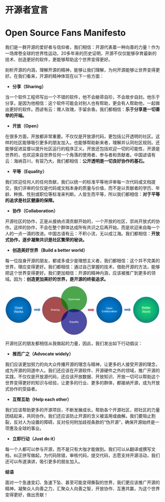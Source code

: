 # 开源者宣言
# Open Source Fans Manifesto

我们是一群开源的爱好者与信仰者，我们相信：开源代表着一种向善的力量！作为一场席卷全球的世界性运动，20多年来的历史证明，开源不仅仅能够孕育最新的技术、创造更好的软件，更能够帮助这个世界变得更好。

剖析开源的内涵，理解开源的精神，能够让我们理解，为何开源能够让世界变得更好。在我们看来，开源的精神体现在以下一些方面：

* **分享（Sharing）**

当一个软件工程师写出一个不错的软件，他不会敝帚自珍，不会故步自封。他乐于分享，是因为他相信：这个软件可能会对别人也有帮助，更会有人帮助他，一起做出更好的软件。西谚有云：赠人玫瑰，手留余香。我们都相信：**乐于分享是一切善举的开端。**

* **开放（Open）**

在很多方面，开放都非常重要。不仅仅是开放源代码，更包括公开透明的社区。这样的社区能够吸引更多的朋友加入。也能够帮助新来者，理解并认同社区规则。还能够促进监督以提升社区运行的程序正义。开放还包括欢迎一切的可能性，开源是世界的，也欢迎来自世界任何一个角落的使用者、参与者和贡献者。中国谚语有云：海纳百川，有容乃大。我们都相信：**公开透明是一切良好协作的基石。**

* **平等（Equality）**

我们欢迎任何人的任何贡献，我们以统一的标准平等地评审每一次代码或文档提交，我们评审的仅仅是代码或文档本身的质量与价值，而不是以贡献者的学历、年龄、种族、性别或职位等标准来判断。人皆生而平等，所以我们都相信：**对于平等的追求是社区健康的保障。**

* **协作（Collaboration）**

开源社区的协作，正是从接纳点滴贡献开始的，一个开放的社区，崇尚开放式的协作。这样的协作，不会在整个群体达成所有共识之后再开始，而是欢迎来自每一个人的一点一滴的改进。中国古语有云：不积小流，无以成江海。我们都相信：**开放式协作，逐步凝聚共识是社区繁荣的秘诀。**

* **创造美好世界（Build a better world）**

每一位投身开源的朋友，都或多或少是理想主义者，我们都相信：这个并不完美的世界，理应变得更好。我们都相信：通过自己掌握的技术，借助开源的方法，能够把这个世界变得更好。我们更加相信：开源的精神内涵，应该被推广到更多的领域。因为：**创造更加美好的世界，是开源的终极追求。**

![](oss.png)

开源社区的朋友都相信从我做起的力量，因此，我们发出如下行动倡议：

* **推而广之（Advocate widely）**

我们应该更加努力的向大众传播开源的理念与精神，让更多的人接受开源的理念，成为开源的同道中人。我们还应该在开源软件、开源硬件之外的领域，推广开源的实践，不仅仅是开放源代码，还应该开放数据、开放知识、开放一切可以帮助这个世界变得更好的知识与经验，让更多的行业、更多的群体，都接纳开源，成为开放式协作的受益者。

* **互帮互助（****H****elp each other）**

我们应该帮助更多的开源项目，不断发展成长。帮助各个开源社区，把社区的力量团结起来，共同协作。我们还应该防止开源的含义被滥用或曲解。我们要阻止割裂，反对人为设置的障碍，反对任何附加歧视条款的“伪开源”，确保开源始终是一项惠及全球的事业。

* **立即行动（Just do it）**

每一个人都可以参与开源，而不是只有大咖才能做到。我们可以从翻译或撰写文档，纠正拼写做起，为代码除错，审核代码，提交代码，志愿支持开源活动，我们还可以布道演讲，吸引更多的朋友加入。

**结语**

面对一个急速变幻、急速下坠、甚至可能变得撕裂的世界，我们更应该推广开源的精神，凝聚众人向善之力，汇聚众人向善之智，开放协作、互惠共赢，为这个世界变得更好，做出贡献！
